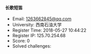 #### 长歌短笛  

* Email: 1263662845@qq.com  
* University: 西南石油大学  
* Register Time: 2018-05-27 10:44:22  
* Register IP: 125.70.254.68  
* Score: 0  
* Solved challenges: 
